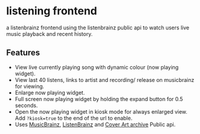 # listening frontend
a listenbrainz frontend using the listenbrainz public api to watch users live music playback and recent history.

## Features
- View live currently playing song with dynamic colour (now playing widget).
- View last 40 listens, links to artist and recording/ release on musicbrainz for viewing.
- Enlarge now playing widget.
- Full screen now playing widget by holding the expand button for 0.5 seconds.
- Open the now playing widget in kiosk mode for always enlarged view. Add `?kiosk=true` to the end of the url to enable.
- Uses [MusicBrainz](https://musicbrainz.org/doc/MusicBrainz_API), [ListenBrainz](https://listenbrainz.readthedocs.io/en/latest/) and [Cover Art archive](https://musicbrainz.org/doc/Cover_Art_Archive/API) Public api.

